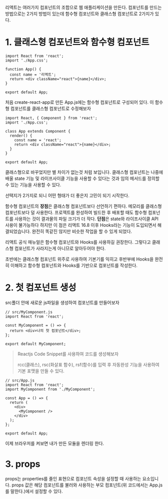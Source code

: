 리액트는 여러가지 컴포넌트의 조합으로 웹 애플리케이션을 만든다. 컴포넌트를 만드는 방법으로는 2가지 방법이 있는데 함수형 컴포넌트와 클래스형 컴포넌트로 2가지가 있다.

# 1. 클래스형 컴포넌트와 함수형 컴포넌트

```react
import React from 'react';
import './App.css';

function App() {
  const name = '리액트';
  return <div className="react">{name}</div>;
}

export default App;
```

처음 create-react-app로 만든 App.js에는 함수형 컴포넌트로 구성되어 있다. 이 함수형 컴포넌트를 클래스형 컴포넌트로 수정해보자

```react
import React, { Component } from 'react';
import './App.css';

class App extends Component {
  render() {
    const name = 'react';
    return <div className="react">{name}</div>;
  }
}

export default App;
```

클래스형으로 바꾸었지만 별 차이가 없는것 처럼 보입니다. 클래스형 컴포넌트는 나중에 배울 state 기능 및 라이프사이클 기능을 사용할 수 있다는 것과 임의 메서드를 정의할 수 있는 기능을 사용할 수 있다.

선택지가 2가지로 되니 어떤 형태가 더 좋은지 고민이 되기 시작한다. 

함수형 컴포넌트의 **장점**은 클래스형 컴포넌트보다 선언하기 편하다. 메모리를 클래스형 컴포넌트보다 덜 사용한다. 프로젝트를 완성하여 빌드한 후 배포할 때도 함수형 컴포넌트를 사용하는 것이 결과물의 파일 크기가 더 작다. **단점**은 state와 라이프사이클 API 사용이 불가능하다 하지만 이 점은 리액트 16.8 이후 Hooks라는 기능이 도입되면서 해결되었습니다. 완전히 똑같진 않지만 비슷한 작업을 할 수 있게 되었다.

리액트 공식 매뉴얼은 함수형 컴포넌트와 Hooks를 사용하길 권장한다. 그렇다고 클래스형 컴포넌트가 사라지는게 아니므로 알아두어야 한다.

초반에는 클래스형 컴포넌트 위주로 사용하여 기본기를 익히고 후반부에 Hooks을 완전히 이해하고 함수형 컴포넌트와 Hooks를 기반으로 컴포넌트를 작성한다.



# 2. 첫 컴포넌트 생성

src폴더 안에 새로운 js파일을 생성하여 컴포넌트를 만들어보자

```react
// src/MyComponent.js
import React from 'react';

const MyComponent = () => {
  return <div>나의 첫 컴포넌트</div>;
};

export default MyComponent;
```

> Reactjs Code Snippet를 사용하여 코드를 생성해보자
>
> rcc(클래스), rsc(화살표 함수), rsf(함수)를 입력 후 자동완성 기능을 사용하여 기본 포맷을 만들 수 있다.

```react
// src/App.js
import React from 'react';
import MyComponent from './MyComponent';

const App = () => {
  return (
    <div>
      <MyComponent />
    </div>
  );
};

export default App;
```

이제 브라우저를 켜보면 내가 만든 모듈을 렌더링 한다.



# 3. props

props는 properties를 줄인 표현으로 컴포넌트 속성을 설정할 때 사용하는 요소입니다. props 값은 해당 컴포넌트를 불러와 사용하는 부모 컴포넌트(위 코드에서는 App.js를 말한다.)에서 설정할 수 있다.